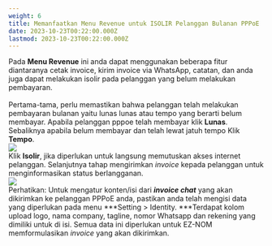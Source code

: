 ```yaml
---
weight: 6
title: Memanfaatkan Menu Revenue untuk ISOLIR Pelanggan Bulanan PPPoE
date: 2023-10-23T00:22:00.000Z
lastmod: 2023-10-23T00:22:00.000Z
---
```


Pada **Menu Revenue** ini anda dapat menggunakan beberapa fitur diantaranya cetak invoice, kirim invoice via WhatsApp, catatan, dan anda juga dapat melakukan isolir pada pelanggan yang belum melakukan pembayaran.\
\
Pertama-tama, perlu memastikan bahwa pelanggan telah melakukan pembayaran bulanan yaitu lunas lunas atau tempo yang berarti belum membayar. Apabila pelanggan pppoe telah membayar klik **Lunas**. Sebaliknya apabila belum membayar dan telah lewat jatuh tempo Klik **Tempo**.\
![](/assets/R1.PNG)\
Klik **Isolir**, jika diperlukan untuk langsung memutuskan akses internet pelanggan. Selanjutnya tahap mengirimkan *invoice* kepada pelanggan untuk menginformasikan status berlangganan.\
![](/assets/ddd.PNG)\
Perhatikan: Untuk mengatur konten/isi dari ***invoice chat*** yang akan dikirimkan ke pelanggan PPPoE anda, pastikan anda telah mengisi data yang diperlukan pada menu ***Setting > Identity. ***Terdapat kolom upload logo, nama company, tagline, nomor Whatsapp dan rekening yang dimiliki untuk di isi. Semua data ini diperlukan untuk EZ-NOM memformulasikan *invoice* yang akan dikirimkan.
